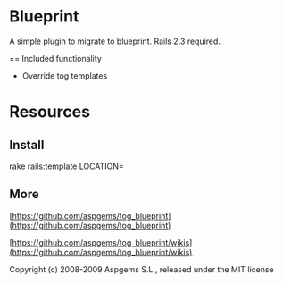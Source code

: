 Blueprint
===========

A simple plugin to migrate to blueprint. Rails 2.3 required.

== Included functionality

* Override tog templates

Resources
=========

Install
-------

rake rails:template LOCATION=


More
-------

[https://github.com/aspgems/tog_blueprint](https://github.com/aspgems/tog_blueprint)

[https://github.com/aspgems/tog_blueprint/wikis](https://github.com/aspgems/tog_blueprint/wikis)


Copyright (c) 2008-2009 Aspgems S.L., released under the MIT license
